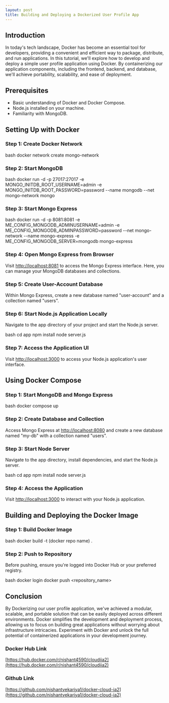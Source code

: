 ```yaml
---
layout: post
title: Building and Deploying a Dockerized User Profile App
---
```


## Introduction

In today's tech landscape, Docker has become an essential tool for developers, providing a convenient and efficient way to package, distribute, and run applications. In this tutorial, we'll explore how to develop and deploy a simple user profile application using Docker. By containerizing our application components, including the frontend, backend, and database, we'll achieve portability, scalability, and ease of deployment.

## Prerequisites

- Basic understanding of Docker and Docker Compose.
- Node.js installed on your machine.
- Familiarity with MongoDB.

## Setting Up with Docker

### Step 1: Create Docker Network

bash docker network create mongo-network

### Step 2: Start MongoDB

bash docker run -d -p 27017:27017
-e MONGO_INITDB_ROOT_USERNAME=admin
-e MONGO_INITDB_ROOT_PASSWORD=password
--name mongodb
--net mongo-network
mongo

### Step 3: Start Mongo Express

bash docker run -d -p 8081:8081
-e ME_CONFIG_MONGODB_ADMINUSERNAME=admin
-e ME_CONFIG_MONGODB_ADMINPASSWORD=password
--net mongo-network
--name mongo-express
-e ME_CONFIG_MONGODB_SERVER=mongodb
mongo-express

### Step 4: Open Mongo Express from Browser

Visit [http://localhost:8081](http://localhost:8081) to access the Mongo Express interface. Here, you can manage your MongoDB databases and collections.

### Step 5: Create User-Account Database

Within Mongo Express, create a new database named "user-account" and a collection named "users".

### Step 6: Start Node.js Application Locally

Navigate to the app directory of your project and start the Node.js server.

bash cd app npm install node server.js

### Step 7: Access the Application UI

Visit [http://localhost:3000](http://localhost:3000) to access your Node.js application's user interface.

## Using Docker Compose

### Step 1: Start MongoDB and Mongo Express

bash docker compose up

### Step 2: Create Database and Collection

Access Mongo Express at [http://localhost:8080](http://localhost:8080) and create a new database named "my-db" with a collection named "users".

### Step 3: Start Node Server

Navigate to the app directory, install dependencies, and start the Node.js server.

bash cd app npm install node server.js

### Step 4: Access the Application

Visit [http://localhost:3000](http://localhost:3000) to interact with your Node.js application.

## Building and Deploying the Docker Image

### Step 1: Build Docker Image

bash docker build -t (docker repo name) .

### Step 2: Push to Repository

Before pushing, ensure you're logged into Docker Hub or your preferred registry.

bash docker login docker push <repository_name>

## Conclusion

By Dockerizing our user profile application, we've achieved a modular, scalable, and portable solution that can be easily deployed across different environments. Docker simplifies the development and deployment process, allowing us to focus on building great applications without worrying about infrastructure intricacies. Experiment with Docker and unlock the full potential of containerized applications in your development journey.

### Docker Hub Link

[https://hub.docker.com/r/nishant4590/cloudiia2](https://hub.docker.com/r/nishant4590/cloudiia2)

### Github Link

[https://github.com/nishantvekariya1/docker-cloud-ia2](https://github.com/nishantvekariya1/docker-cloud-ia2)
